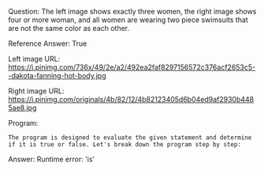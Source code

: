 Question: The left image shows exactly three women, the right image shows four or more woman, and all women are wearing two piece swimsuits that are not the same color as each other.

Reference Answer: True

Left image URL: https://i.pinimg.com/736x/49/2e/a2/492ea2faf8297156572c376acf2653c5--dakota-fanning-hot-body.jpg

Right image URL: https://i.pinimg.com/originals/4b/82/12/4b82123405d6b04ed9af2930b4485ae8.jpg

Program:

```
The program is designed to evaluate the given statement and determine if it is true or false. Let's break down the program step by step:
```
Answer: Runtime error: 'is'


